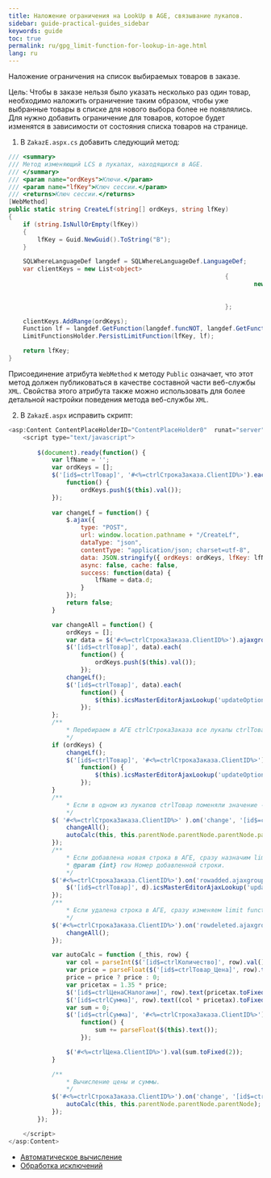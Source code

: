 ```yaml
---
title: Наложение ограничения на LookUp в AGE, связывание лукапов.
sidebar: guide-practical-guides_sidebar
keywords: guide
toc: true
permalink: ru/gpg_limit-function-for-lookup-in-age.html
lang: ru
---
```


Наложение ограничения на список выбираемых товаров в заказе.

Цель: Чтобы в заказе нельзя было указать несколько раз один товар, необходимо наложить ограничение таким образом, чтобы уже выбранные товары в списке для нового выбора более не появлялись.
Для нужно добавить ограничение для товаров, которое будет изменятся в зависимости от состояния списка товаров на странице.

1. В `ZakazE.aspx.cs` добавить следующий метод:

```csharp
/// <summary>
/// Метод изменяющий LCS в лукапах, находящихся в AGE.
/// </summary>
/// <param name="ordKeys">Ключи.</param>
/// <param name="lfKey">Ключ сессии.</param>
/// <returns>Ключ сессии.</returns>
[WebMethod]
public static string CreateLf(string[] ordKeys, string lfKey)
{
	if (string.IsNullOrEmpty(lfKey))
	{
		lfKey = Guid.NewGuid().ToString("B");
	}

	SQLWhereLanguageDef langdef = SQLWhereLanguageDef.LanguageDef;
	var clientKeys = new List<object>
															{
																	new VariableDef(
																			langdef.GuidType,
																			SQLWhereLanguageDef.StormMainObjectKey)
															};

	clientKeys.AddRange(ordKeys);
	Function lf = langdef.GetFunction(langdef.funcNOT, langdef.GetFunction(langdef.funcIN, clientKeys.ToArray()));
	LimitFunctionsHolder.PersistLimitFunction(lfKey, lf);

	return lfKey;
}
```

Присоединение атрибута `WebMethod` к методу `Public` означает, что этот метод должен публиковаться в качестве составной части веб-службы `XML`. Свойства этого атрибута также можно использовать для более детальной настройки поведения метода веб-службы `XML`.

2. В `ZakazE.aspx` исправить скрипт:

```js
<asp:Content ContentPlaceHolderID="ContentPlaceHolder0"  runat="server" >
	<script type="text/javascript">
		
		$(document).ready(function() {
			var lfName = '';
			var ordKeys = [];
			$('[id$=ctrlТовар]', '#<%=ctrlСтрокаЗаказа.ClientID%>').each(
				function() {
					ordKeys.push($(this).val());
			});
			
			var changeLf = function() {
				$.ajax({
					type: "POST",
					url: window.location.pathname + "/CreateLf",
					dataType: "json",
					contentType: "application/json; charset=utf-8",
					data: JSON.stringify({ ordKeys: ordKeys, lfKey: lfName }),
					async: false, cache: false,
					success: function(data) {
						lfName = data.d;
					}
				});
				return false;
			}

			var changeAll = function() {
				ordKeys = [];
				var data = $('#<%=ctrlСтрокаЗаказа.ClientID%>').ajaxgroupedit('getDataRows');
				$('[id$=ctrlТовар]', data).each(
					function() {
						ordKeys.push($(this).val());
					});
				changeLf();
				$('[id$=ctrlТовар]', data).each(
					function() {
						$(this).icsMasterEditorAjaxLookup('updateOptions', { lookup: { LFName: lfName } });
					});
			};
			/**
				* Перебираем в АГЕ ctrlСтрокаЗаказа все лукапы ctrlТовар и проставляем им измененный limit function.
				*/
			if (ordKeys) {
				changeLf();
				$('[id$=ctrlТовар]', '#<%=ctrlСтрокаЗаказа.ClientID%>').each(
					function() {
						$(this).icsMasterEditorAjaxLookup('updateOptions', { lookup: { LFName: lfName } });
					});
			}
			/**
				* Если в одном из лукапов ctrlТовар поменяли значение - то переопределяем все лукапы ctrlТовар в АГЕ ctrlСтрокаЗаказа.
				*/
			$( '#<%=ctrlСтрокаЗаказа.ClientID%>' ).on('change', '[id$=ctrlТовар]', function() {
				changeAll();
				autoCalc(this, this.parentNode.parentNode.parentNode.parentNode);
			});
			/**
				* Если добавлена новая строка в АГЕ, сразу назначим limit function.
				* @param {int} row Номер добавленной строки.
				*/
			$('#<%=ctrlСтрокаЗаказа.ClientID%>').on('rowadded.ajaxgroupedit', function(e, d) {
				$('[id$=ctrlТовар]', d).icsMasterEditorAjaxLookup('updateOptions', { lookup: { LFName: lfName } });
			});
			/**
				* Если удалена строка в АГЕ, сразу изменяем limit function.
				*/
			$('#<%=ctrlСтрокаЗаказа.ClientID%>').on('rowdeleted.ajaxgroupedit', function () {
				changeAll();
			});

			var autoCalc = function (_this, row) {
				var col = parseInt($('[id$=ctrlКоличество]', row).val());
				var price = parseFloat($('[id$=ctrlТовар_Цена]', row).text());
				price = price ? price : 0; 
				var pricetax = 1.35 * price;
				$('[id$=ctrlЦенаСНалогами]', row).text(pricetax.toFixed(2));
				$('[id$=ctrlСумма]', row).text((col * pricetax).toFixed(2));
				var sum = 0;
				$('[id$=ctrlСумма]', '#<%=ctrlСтрокаЗаказа.ClientID%>').each(
					function() {
						sum += parseFloat($(this).text());
					});

				$('#<%=ctrlЦена.ClientID%>').val(sum.toFixed(2));
			}

			/**
				* Вычисление цены и суммы.
				*/
			$('#<%=ctrlСтрокаЗаказа.ClientID%>').on('change', '[id$=ctrlКоличество]', function (e) {
				autoCalc(this, this.parentNode.parentNode.parentNode);
			});
		});

	</script>
</asp:Content>
```

* <i class="fa fa-arrow-left" aria-hidden="true"></i> [Автоматическое вычисление](gpg_auto-calculation.html)
* [Обработка исключений](gpg_set-exception.html) <i class="fa fa-arrow-right" aria-hidden="true"></i> 

